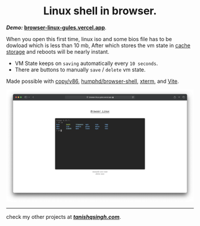 <h1 align="center">Linux shell in browser.</h1>

_**Demo:**_ [**browser-linux-gules.vercel.app**](https://browser-linux-gules.vercel.app).

When you open this first time, linux iso and some bios file has to be dowload which is less than 10 mb,
After which stores the vm state in [cache storage](https://developer.mozilla.org/en-US/docs/Web/API/Cache)
and reboots will be nearly instant.

- VM State keeps on `saving` automatically every `10 seconds`.
- There are buttons to manually `save` / `delete` vm state.

Made possible with [copy/v86](https://github.com/copy/v86), [humphd/browser-shell](https://github.com/humphd/browser-shell), [xterm](https://github.com/xtermjs/xterm.js), and [Vite](https://vite.dev).

<img alt="screenshot-macbook" src="./public/example/mac.png" />

---

check my other projects at [_**tanishqsingh.com**_](https://tanishqsingh.com).
